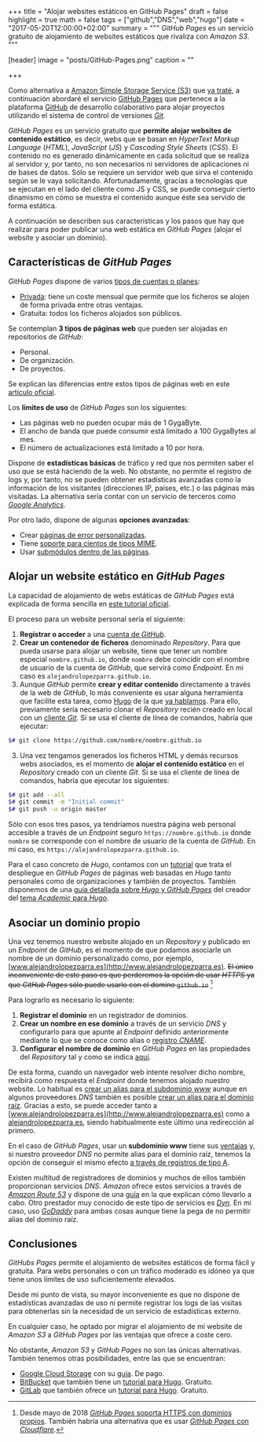 +++
title = "Alojar websites estáticos en GitHub Pages"
draft = false
highlight = true
math = false
tags = ["github","DNS","web","hugo"]
date = "2017-05-20T12:00:00+02:00"
summary = """
*GitHub Pages* es un servicio gratuito de alojamiento de websites estáticos que rivaliza con *Amazon S3*. 
"""

[header]
  image = "posts/GitHub-Pages.png"
  caption = ""

+++

Como alternativa a [Amazon Simple Storage Service (S3)](http://docs.aws.amazon.com/AmazonS3/latest/dev/Welcome.html) que [ya traté](/post/amazon_s3/), a continuación abordaré el servicio [GitHub Pages](https://pages.github.com/) que pertenece a la plataforma [GitHub](https://github.com/) de desarrollo colaborativo para alojar proyectos utilizando el sistema de control de versiones [*Git*](https://es.wikipedia.org/wiki/Git).

*GitHub Pages* es un servicio gratuito que **permite alojar websites de contenido estático**, es decir, webs que se basan en *HyperText Markup Language* (*HTML*), *JavaScript* (*JS*) y *Cascading Style Sheets* (*CSS*). El contenido no es generado dinámicamente en cada solicitud que se realiza al servidor y, por tanto, no son necesarios ni servidores de aplicaciones ni de bases de datos. Sólo se requiere un servidor web que sirva el contenido según se le vaya solicitando. Afortunadamente, gracias a tecnologías que se ejecutan en el lado del cliente como JS y CSS, se puede conseguir cierto dinamismo en cómo se muestra el contenido aunque éste sea servido de forma estática.

A continuación se describen sus características y los pasos que hay que realizar para poder publicar una web estática en *GitHub Pages* (alojar el website y asociar un dominio).

## Características de *GitHub Pages*
*GitHub Pages* dispone de varios [tipos de cuentas o planes](https://help.github.com/articles/github-s-billing-plans/):

* [Privada](https://github.com/pricing): tiene un coste mensual que permite que los ficheros se alojen de forma privada entre otras ventajas.
* Gratuita: todos los ficheros alojados son públicos.

Se contemplan **3 tipos de páginas web** que pueden ser alojadas en repositorios de *GitHub*:

* Personal.
* De organización.
* De proyectos.

Se explican las diferencias entre estos tipos de páginas web en este [artículo oficial](https://help.github.com/articles/user-organization-and-project-pages/).

Los **límites de uso** de *GitHub Pages* son los siguientes:

* Las páginas web no pueden ocupar más de 1 GygaByte.
* El ancho de banda que puede consumir está limitado a 100 GygaBytes al mes.
* El número de actualizaciones está limitado a 10 por hora.

Dispone de **estadísticas básicas** de tráfico y red que nos permiten saber el uso que se está haciendo de la web. No obstante, no permite el registro de logs y, por tanto, no se pueden obtener estadísticas avanzadas como la información de los visitantes (direcciones IP, países, etc.) o las páginas más visitadas. La alternativa sería contar con un servicio de terceros como [*Google Analytics*](https://analytics.google.com). 

Por otro lado, dispone de algunas **opciones avanzadas**:

* Crear [páginas de error personalizadas](https://help.github.com/articles/creating-a-custom-404-page-for-your-github-pages-site/).
* Tiene [soporte para cientos de tipos MIME](https://help.github.com/articles/mime-types-on-github-pages/).
* Usar [submódulos dentro de las páginas](https://help.github.com/articles/using-submodules-with-pages/).

## Alojar un website estático en *GitHub Pages*
La capacidad de alojamiento de webs estáticas de *GitHub Pages* está explicada de forma sencilla en [este tutorial oficial](https://pages.github.com/).

El proceso para un website personal sería el siguiente:

1. **Registrar o acceder** a una [cuenta de *GitHub*](https://github.com/login).
2. **Crear un contenedor de ficheros** denominado *Repository*. Para que pueda usarse para alojar un website, tiene que tener un nombre especial `nombre.github.io`, donde `nombre` debe coincidir con el nombre de usuario de la cuenta de *GitHub*, que servirá como *Endpoint*. En mi caso es `alejandrolopezparra.github.io`.
3. Aunque *GitHub* permite **crear y editar contenido** directamente a través de la web de *GitHub*, lo más conveniente es usar alguna herramienta que facilite esta tarea, como [Hugo](https://gohugo.io/) de la que [ya hablamos](/post/hugo/). Para ello, previamente sería necesario clonar el *Repository* recién creado en local con un [cliente *Git*](https://git-scm.com/). Si se usa el cliente de línea de comandos, habría que ejecutar:

 ```bash
 $# git clone https://github.com/nombre/nombre.github.io
 ```

3. Una vez tengamos generados los ficheros HTML y demás recursos webs asociados, es el momento de **alojar el contenido estático** en el *Repository* creado con un cliente *Git*. Si se usa el cliente de línea de comandos, habría que ejecutar los siguientes:

```bash
$# git add --all
$# git commit -m "Initial commit"
$# git push -u origin master
```

Sólo con esos tres pasos, ya tendríamos nuestra página web personal accesible a través de un *Endpoint* seguro `https://nombre.github.io` donde `nombre` se corresponde con el nombre de usuario de la cuenta de *GitHub*. En mi caso, es `https://alejandrolopezparra.github.io`.

Para el caso concreto de *Hugo*, contamos con un [tutorial](https://gohugo.io/tutorials/github-pages-blog/) que trata el despliegue en *GitHub Pages* de páginas web basadas en *Hugo* tanto personales como de organizaciones y también de proyectos. También disponemos de una [guía detallada sobre *Hugo* y *GitHub Pages*](https://georgecushen.com/create-your-website-with-hugo/) del creador del [tema *Academic* para *Hugo*](https://themes.gohugo.io/academic/). 

## Asociar un dominio propio
Una vez tenemos nuestro website alojado en un *Repository* y publicado en un *Endpoint* de *GitHub*, es el momento de que podamos asociarle un nombre de un dominio personalizado como, por ejemplo, [www.alejandrolopezparra.es](http://www.alejandrolopezparra.es). ~~El único inconveniente de este paso es que perderemos la opción de usar *HTTPS* ya que *GitHub Pages* sólo puede usarlo con el domino `github.io`~~ [^HTTPS_custom_domains]


[^HTTPS_custom_domains]: Desde mayo de 2018 [*GitHub Pages* soporta HTTPS con dominios propios](https://blog.github.com/2018-05-01-github-pages-custom-domains-https/). También habría una alternativa que es usar [*GitHub Pages* con *Cloudflare*](https://www.goyllo.com/github/pages/free-cloudflare-ssl-for-custom-domain/).

Para lograrlo es necesario lo siguiente:

1. **Registrar el dominio** en un registrador de dominios.
2. **Crear un nombre en ese dominio** a través de un servicio *DNS* y configurarlo para que apunte al *Endpoint* definido anteriormente mediante lo que se conoce como alias o [registro *CNAME*](https://en.wikipedia.org/wiki/CNAME_record).
3. **Configurar el nombre de dominio** en *GitHub Pages* en las propiedades del *Repository* tal y como se indica [aquí](https://help.github.com/articles/adding-or-removing-a-custom-domain-for-your-github-pages-site/).

De esta forma, cuando un navegador web intente resolver dicho nombre, recibirá como respuesta el *Endpoint* donde tenemos alojado nuestro website. Lo habitual es [crear un alias para el subdominio *www*](https://help.github.com/articles/setting-up-a-www-subdomain/) aunque en algunos proveedores *DNS* también es posible [crear un alias para el dominio raíz](https://help.github.com/articles/setting-up-an-apex-domain/). Gracias a esto, se puede acceder tanto a [www.alejandrolopezparra.es](http://www.alejandrolopezparra.es) como a [alejandrolopezparra.es](http://alejandrolopezparra.es), siendo habitualmente este último una redirección al primero.

En el caso de *GitHub Pages*, usar un **subdominio www** tiene sus [ventajas](https://help.github.com/articles/about-supported-custom-domains/#www-subdomains) y, si nuestro proveedor *DNS* no permite alias para el dominio raíz, tenemos la opción de conseguir el mismo efecto [a través de registros de tipo A](https://help.github.com/articles/setting-up-an-apex-domain/#configuring-a-records-with-your-dns-provider).

Existen multitud de registradores de dominios y muchos de ellos también proporcionan servicios *DNS*. *Amazon* ofrece estos servicios a través de [*Amazon Route 53*](https://aws.amazon.com/es/route53/) y dispone de una [guía](https://docs.aws.amazon.com/AmazonS3/latest/dev/website-hosting-custom-domain-walkthrough.html#root-domain-walkthrough-switch-to-route53-as-dnsprovider) en la que explican cómo llevarlo a cabo. Otro prestador muy conocido de este tipo de servicios es [*Dyn*](http://dyn.com). En mi caso, uso [*GoDaddy*](https://es.godaddy.com) para ambas cosas aunque tiene la pega de no permitir alias del dominio raíz.

## Conclusiones
*GitHubs Pages* permite el alojamiento de websites estáticos de forma fácil y gratuita. Para webs personales o con un tráfico moderado es idóneo ya que tiene unos límites de uso suficientemente elevados.

Desde mi punto de vista, su mayor inconveniente es que no dispone de estadísticas avanzadas de uso ni permite registrar los logs de las visitas para obtenerlas sin la necesidad de un servicio de estadísticas externo.

En cualquier caso, he optado por migrar el alojamiento de mi website de *Amazon S3* a *GitHub Pages* por las ventajas que ofrece a coste cero.

No obstante, *Amazon S3* y *GitHub Pages* no son las únicas alternativas. También tenemos otras posibilidades, entre las que se encuentran:

- [Google Cloud Storage](https://cloud.google.com/storage/) con su [guía](https://cloud.google.com/storage/docs/hosting-static-website). De pago.
- [BitBucket](https://bitbucket.org/) que también tiene un [tutorial para Hugo](https://gohugo.io/tutorials/hosting-on-bitbucket/). Gratuito.
- [GitLab](https://about.gitlab.com/) que también ofrece un [tutorial para Hugo](https://gohugo.io/tutorials/hosting-on-gitlab/). Gratuito.
